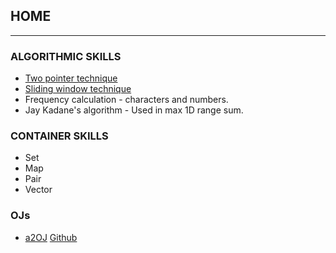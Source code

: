 ## HOME

------------------------------------------------------------------------------------------------------------------------------------------
### ALGORITHMIC SKILLS
* [Two pointer technique](https://www.geeksforgeeks.org/two-pointers-technique/)
* [Sliding window technique](https://www.geeksforgeeks.org/window-sliding-technique/)
* Frequency calculation - characters and numbers. 
* Jay Kadane's algorithm - Used in max 1D range sum.

### CONTAINER SKILLS
* Set
* Map
* Pair
* Vector

### OJs
* [a2OJ](https://a2oj.com/Category.jsp?ID=33)
[Github](https://github.com/adist98)
